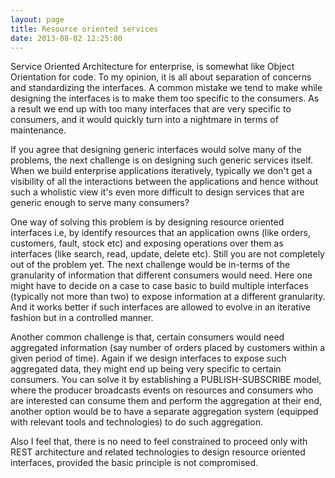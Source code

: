 ```yaml
---
layout: page
title: Resource oriented services
date: 2013-08-02 12:25:00
---
```


Service Oriented Architecture for enterprise, is somewhat like Object Orientation for code. To my opinion, it is all
about separation<!--rm-->  of concerns and standardizing the interfaces. A common mistake we tend to make while
designing the interfaces is to make them too specific to the consumers. As a result we end up with too many interfaces
that are very specific to consumers, and it would quickly turn into a nightmare in terms of maintenance.

If you agree that designing generic interfaces would solve many of the problems, the next challenge is on designing such
generic services itself. When we build enterprise applications iteratively, typically we don't get a visibility of all
the interactions between the applications and hence without such a wholistic view it's even more difficult to design
services that are generic enough to serve many consumers?

One way of solving this problem is by designing resource oriented interfaces i.e, by identify resources that an application
owns (like orders, customers, fault, stock etc) and exposing operations over them as interfaces (like search, read, update,
delete etc). Still you are not completely out of the problem yet. The next challenge would be in-terms of the granularity
of information that different consumers would need. Here one might have to decide on a case to case basic to build multiple
interfaces (typically not more than two) to expose information at a different granularity. And it works better if such
interfaces are allowed to evolve in an iterative fashion but in a controlled manner.

Another common challenge is that, certain consumers would need aggregated information (say number of orders placed by customers
within a given period of time). Again if we design interfaces to expose such aggregated data, they might end up being very specific to
certain consumers. You can solve it by establishing a PUBLISH-SUBSCRIBE model, where the producer broadcasts events on
resources and consumers who are interested can consume them and perform the aggregation at their end, another option would
be to have a separate aggregation system (equipped with relevant tools and technologies) to do such aggregation.

Also I feel that, there is no need to feel constrained to proceed only with REST architecture and related technologies
to design resource oriented interfaces, provided the basic principle is not compromised.



